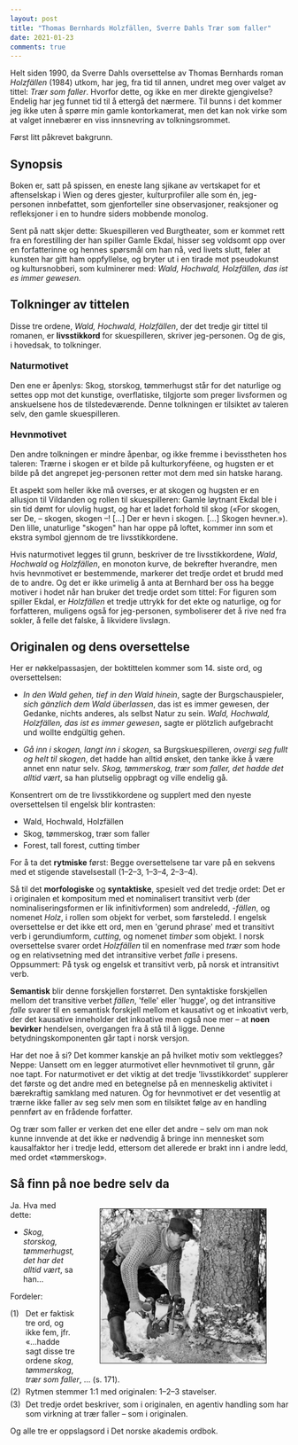 ```yaml
---
layout: post
title: "Thomas Bernhards Holzfällen, Sverre Dahls Trær som faller"
date: 2021-01-23
comments: true
---
```


<style>
h3 {
margin-top: 1.2em;
}
  ol {
  margin-left: 0;
  padding-left: 0;
  margin-top: .4em;
}
ol li {
  display: block;
  margin-bottom: .4em;
  margin-left: 2em;
}
ol li::before {
  display: inline-block;
  content: "(" counter(item) ") ";
  counter-increment: item;
  width: 2em;
  margin-left: -2em;
}
figcaption {
    color: #333;
    text-align: center;
    font-family: Optima, Candara, Calibri, Arial, sans-serif;
    font-size: .8em;
  line-height: 1.2em;
}	
  .zoom:hover {
  -ms-transform: scale(3); /* IE 9 */
  -webkit-transform: scale(3); /* Safari 3-8 */
  transform: scale(2); 
  transform-origin: 100% 0%;
}
  .small {
  font-variant: small-caps;
}
</style>

<div class="ingress">
<p>Helt siden 1990, da Sverre Dahls oversettelse av Thomas Bernhards roman <i>Holzfällen</i> (1984) utkom, har jeg, fra tid til annen, undret meg over valget av tittel: <i>Trær som faller</i>. Hvorfor dette, og ikke en mer direkte gjengivelse? Endelig har jeg funnet tid til å ettergå det nærmere. Til bunns i det kommer jeg ikke uten å spørre min gamle kontorkamerat, men det kan nok virke som at valget innebærer en viss innsnevring av tolkningsrommet.</p><p>Først litt påkrevet bakgrunn.</p></div> 
<h2 style="margin-top: 1.3em">Synopsis</h2>
<p>Boken er, satt på spissen, en eneste lang sjikane av vertskapet for et aftenselskap i Wien og deres gjester, kulturprofiler alle som én, jeg-personen innbefattet, som gjenforteller sine observasjoner, reaksjoner og refleksjoner  i en to hundre siders mobbende monolog.</p>
<p>
Sent på natt skjer dette: Skuespilleren ved Burgtheater, som er kommet rett fra en forestilling der han spiller Gamle Ekdal, hisser seg voldsomt opp over en forfatterinne og hennes spørsmål om han nå, ved livets slutt, føler at kunsten har gitt ham oppfyllelse, og bryter ut i en tirade mot pseudokunst og kultursnobberi, som kulminerer med: <i>Wald, Hochwald, Holzfällen, das ist es immer gewesen.</i>
</p>
<h2 style="margin-top: 1.3em">Tolkninger av tittelen</h2>
<p>
Disse tre ordene, <i>Wald, Hochwald, Holzfällen</i>, der det tredje gir tittel til romanen, er <b>livsstikkord</b> for skuespilleren, skriver jeg-personen. Og de gis, i hovedsak, to tolkninger.
</p>
<h3 style="margin-top: 1.2em">Naturmotivet</h3>
<p>Den ene er åpenlys: Skog, storskog, tømmerhugst står for det naturlige og settes opp mot det kunstige, overflatiske, tilgjorte som preger livsformen og anskuelsene hos de tilstedeværende. Denne tolkningen er tilsiktet av taleren selv, den gamle skuespilleren. </p>
<h3 style="margin-top: 1.2em">Hevnmotivet</h3>
<p>
Den andre tolkningen er mindre åpenbar, og ikke fremme i bevisstheten hos taleren: Trærne i skogen er et bilde på kulturkoryféene, og hugsten er et bilde på det angrepet jeg-personen retter mot dem med sin hatske harang. 
</p>
<p>
Et aspekt som heller ikke må overses, er at skogen og hugsten er en allusjon til Vildanden og rollen til skuespilleren: Gamle løytnant Ekdal ble i sin tid dømt for ulovlig hugst, og har et ladet forhold til skog («For skogen, ser De, – skogen, skogen –! […] Der er hevn i skogen. […] Skogen hevner.»). Den lille, unaturlige "skogen" han har oppe på loftet, kommer inn som et ekstra symbol gjennom de tre livsstikkordene.</p>
<p>Hvis naturmotivet legges til grunn, beskriver de tre livsstikkordene, <i>Wald</i>, <i>Hochwald</i> og <i>Holzfällen</i>, en monoton kurve, de bekrefter hverandre, men hvis hevnmotivet er bestemmende, markerer det tredje ordet et brudd med de to andre. Og det er ikke urimelig å anta at Bernhard ber oss ha begge motiver i hodet når han bruker det tredje ordet som tittel: For figuren som spiller Ekdal, er <i>Holzfällen</i> et tredje uttrykk for det ekte og naturlige, og for forfatteren, muligens også for jeg-personen, symboliserer det å rive ned fra sokler, å felle det falske, å likvidere livsløgn.
</p>
<h2 style="margin-top: 1.3em">Originalen og dens oversettelse</h2>
<p>Her er nøkkelpassasjen, der boktittelen kommer som 14. siste ord, og oversettelsen:
<ul><li><i>In den Wald gehen, tief in den Wald hinein</i>, sagte der Burgschauspieler, <i>sich gänzlich dem Wald überlassen</i>, das ist es immer gewesen, der Gedanke, nichts anderes, als selbst Natur zu sein. <i>Wald, Hochwald, Holzfällen, das ist es immer gewesen</i>, sagte er plötzlich aufgebracht und wollte endgültig gehen.</li></ul><ul>
<li><i>Gå inn i skogen, langt inn i skogen</i>, sa Burgskuespilleren, <i>overgi seg fullt og helt til skogen</i>, det hadde han alltid ønsket, den tanke ikke å være annet enn natur selv. <i>Skog, tømmerskog, trær som faller, det hadde det alltid vært</i>, sa han plutselig oppbragt og ville endelig gå. </li>
</ul>
<p>Konsentrert om de tre livsstikkordene og supplert med den nyeste oversettelsen til engelsk blir kontrasten:
<ul><li>Wald, Hochwald, Holzfällen</li>
<li style="margin-top: .3em">Skog, tømmerskog, trær som faller</li>
<li style="margin-top: .3em">Forest, tall forest, cutting timber</li>
</ul>
<p>
For å ta det <b>rytmiske</b> først: Begge oversettelsene tar vare på en sekvens med et stigende stavelsestall (1–2–3, 1–3–4, 2–3–4). 
</p>
<p>
Så til det <b>morfologiske</b> og <b>syntaktiske</b>, spesielt ved det tredje ordet: Det er i originalen et kompositum med et nominalisert transitivt verb (der nominaliseringsformen er lik infinitivformen) som andreledd, <i>-fällen</i>, og nomenet <i>Holz</i>, i rollen som objekt for verbet, som førsteledd. I engelsk oversettelse er det ikke ett ord, men en 'gerund phrase' med et transitivt verb i gerundiumform, <i>cutting</i>, og nomenet <i>timber</i> som objekt. I norsk oversettelse svarer ordet <i>Holzfällen</i> til en nomenfrase med <i>trær</i> som hode og en relativsetning med det intransitive verbet <i>falle</i> i presens. Oppsummert: På tysk og engelsk et transitivt verb, på norsk et intransitivt verb.
</p>
<p>
<b>Semantisk</b> blir denne forskjellen forstørret. Den syntaktiske forskjellen mellom det transitive verbet <i>fällen</i>, 'felle' eller 'hugge', og det intransitive <i>falle</i> svarer til en semantisk forskjell mellom et kausativt og et inkoativt verb, der det kausative inneholder det inkoative men også noe mer – at <b>noen bevirker</b> hendelsen, overgangen fra å stå til å ligge. Denne betydningskomponenten går tapt i norsk versjon.
</p>
<p>Har det noe å si? Det kommer kanskje an på hvilket motiv som vektlegges? Neppe: Uansett om en legger aturmotivet eller hevnmotivet til grunn, går noe tapt. For naturmotivet er det viktig at det tredje 'livsstikkordet' supplerer det første og det andre med en betegnelse på en menneskelig aktivitet i bærekraftig samklang med naturen. Og for hevnmotivet er det vesentlig at trærne ikke faller av seg selv men som en tilsiktet følge av en handling pennført av en frådende forfatter.
</p>
<p>
Og trær som faller er verken det ene eller det andre – selv om man nok kunne innvende at det ikke er nødvendig å bringe inn mennesket som kausalfaktor her i tredje ledd, ettersom det allerede er brakt inn i andre ledd, med ordet «tømmerskog».
</p> 
<h2 style="margin-top: 1.3em">Så finn på noe bedre selv da</h2>
<div style="float:right;"><figure class="rightfig"><img style="width:300px; border: #333 1pt solid" src="/pics/hugst.jpg"></figure></div>
<p>Ja. Hva med dette:</p>
<ul><li><i>Skog, storskog, tømmerhugst, det har det alltid vært</i>, sa han…</li></ul>
<p>
Fordeler: <ol style="margin-top: .4em; counter-reset: item 0"><li>Det er faktisk tre ord, og ikke fem, jfr. «…hadde sagt disse tre ordene <i>skog</i>, <i>tømmerskog</i>, <i>trær som faller</i>, … (s. 171).
</li>
<li>Rytmen stemmer 1:1 med originalen: 1–2–3 stavelser.</li>
<li>Det tredje ordet beskriver, som i originalen, en agentiv handling som har som virkning at trær faller – som i originalen.</li>
</ol><p>Og alle tre er oppslagsord i Det norske akademis ordbok.
</p><br/>
